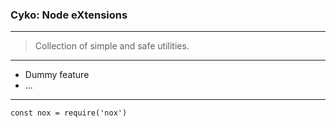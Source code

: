### Cyko: Node eXtensions

---

> Collection of simple and safe utilities.

---

- Dummy feature
- ...

---

```
const nox = require('nox')
```
